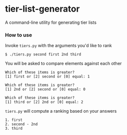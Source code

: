 # tier-list-generator

A command-line utility for generating tier lists

### How to use

Invoke `tiers.py` with the arguments you'd like to rank

```
$ ./tiers.py second first 2nd third
```

You will be asked to compare elements against each other

```
Which of these items is greater?
[1] first or [2] second or [0] equal: 1

Which of these items is greater?
[1] 2nd or [2] second or [0] equal: 0

Which of these items is greater?
[1] third or [2] 2nd or [0] equal: 2
```

`tiers.py` will compute a ranking based on your answers

```
1. first
2. second - 2nd
3. third
```
